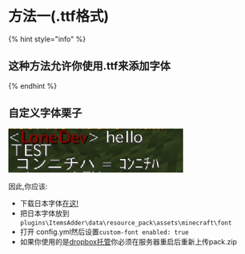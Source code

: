 # 方法一\(.ttf格式\)

{% hint style="info" %}
## 这种方法允许你使用.ttf来添加字体
{% endhint %}

## 自定义字体栗子

![](../../../../../.gitbook/assets/immagine%20%285%29.png)

因此,你应该:

* 下载日本字体[在这!](http://matteodev.it/spigot/itemsadder/res/v2/font.zip)
* 把日本字体放到`plugins\ItemsAdder\data\resource_pack\assets\minecraft\font`
* 打开 config.yml然后设置`custom-font enabled: true`
* 如果你使用的是[dropbox托管](../../../resourcepack-hosting/resourcepack-on-dropbox.md)你必须在服务器重启后重新上传pack.zip

